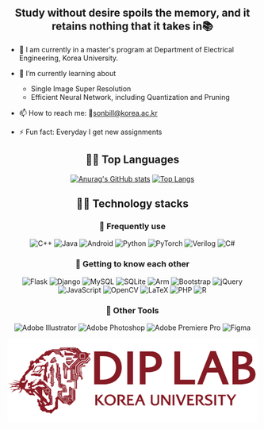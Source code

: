 <div align=center>
   
## Study without desire spoils the memory, and it retains nothing that it takes in📚
<div align=left>
   
- 🔭 I am currently in a master's program at Department of Electrical Engineering, Korea University.
- 🌱 I’m currently learning about
    * Single Image Super Resolution
    * Efficient Neural Network, including Quantization and Pruning
- 📫 How to reach me: 📧sonbill@korea.ac.kr
- ⚡ Fun fact: Everyday I get new assignments
   
   </div>

## 👨‍💻 Top Languages

[![Anurag's GitHub stats](https://github-readme-stats-sigma-five.vercel.app/api?username=BrawnyClover&show_icons=true&theme=radical)](https://github.com/anuraghazra/github-readme-stats)
[![Top Langs](https://github-readme-stats-sigma-five.vercel.app/api/top-langs/?username=BrawnyClover&layout=compact&show_icons=true&theme=radical)](https://github.com/anuraghazra/github-readme-stats)
   
## 👨‍💻 Technology stacks

### 🔭 Frequently use


   ![C++](https://img.shields.io/badge/c++-%2300599C.svg?style=flat&logo=c%2B%2B&logoColor=white)
   ![Java](https://img.shields.io/badge/java-%23ED8B00.svg?style=flat&logo=java&logoColor=white) ![Android](https://img.shields.io/badge/Android-3DDC84?style=flat&logo=android&logoColor=white)
   ![Python](https://img.shields.io/badge/python-3670A0?style=flat&logo=python&logoColor=ffdd54)
   ![PyTorch](https://img.shields.io/badge/PyTorch-%23EE4C2C.svg?style=flat&logo=PyTorch&logoColor=white) 
   ![Verilog](https://img.shields.io/badge/Verilog-%2300599C.svg?style=flat&logo=V&logoColor=white)
   ![C#](https://img.shields.io/badge/c%23-%23239120.svg?style=flat&logo=c-sharp&logoColor=white) 

### 🌱 Getting to know each other

   ![Flask](https://img.shields.io/badge/flask-%23000.svg?style=flat&logo=flask&logoColor=white)
   ![Django](https://img.shields.io/badge/django-%23092E20.svg?style=flat&logo=django&logoColor=white)
   ![MySQL](https://img.shields.io/badge/mysql-%2300f.svg?style=flat&logo=mysql&logoColor=white)
   ![SQLite](https://img.shields.io/badge/sqlite-%2307405e.svg?style=flat&logo=sqlite&logoColor=white)
   ![Arm](https://img.shields.io/badge/arm-%23000.svg?style=flat&logo=arm&logoColor=white)
   ![Bootstrap](https://img.shields.io/badge/bootstrap-%23563D7C.svg?style=flat&logo=bootstrap&logoColor=white)
    ![jQuery](https://img.shields.io/badge/jquery-%230769AD.svg?style=flat&logo=jquery&logoColor=white)
    ![JavaScript](https://img.shields.io/badge/javascript-%23323330.svg?style=flat&logo=javascript&logoColor=%23F7DF1E)
    ![OpenCV](https://img.shields.io/badge/opencv-%23white.svg?style=flat&logo=opencv&logoColor=white)
   	![LaTeX](https://img.shields.io/badge/latex-%23008080.svg?style=flat&logo=latex&logoColor=white)
       ![PHP](https://img.shields.io/badge/php-%23777BB4.svg?style=flat&logo=php&logoColor=white)
       ![R](https://img.shields.io/badge/r-%23276DC3.svg?style=flat&logo=r&logoColor=white)


### 👯 Other Tools
![Adobe Illustrator](https://img.shields.io/badge/Adobe%20illustrator-%23FF9A00.svg?style=flat&logo=adobe%20illustrator&logoColor=white)
![Adobe Photoshop](https://img.shields.io/badge/Adobe%20photoshop-%2331A8FF.svg?style=flat&logo=adobe%20photoshop&logoColor=white)
![Adobe Premiere Pro](https://img.shields.io/badge/Adobe%20Premiere%20Pro-9999FF.svg?style=flat&logo=Adobe%20Premiere%20Pro&logoColor=white)
![Figma](https://img.shields.io/badge/figma-%23F24E1E.svg?style=flat&logo=figma&logoColor=white)

![lab_logo](https://github.com/BrawnyClover/BrawnyClover/blob/main/%EA%B7%B8%EB%A6%BC1.png)


 </div>
<!--
**BrawnyClover/BrawnyClover** is a ✨ _special_ ✨ repository because its `README.md` (this file) appears on your GitHub profile.

Here are some ideas to get you started:

- 🔭 I’m currently working on ...
- 🌱 I’m currently learning ...
- 👯 I’m looking to collaborate on ...
- 🤔 I’m looking for help with ...
- 💬 Ask me about ...
- 📫 How to reach me: ...
- 😄 Pronouns: ...
- ⚡ Fun fact: ...
-->
